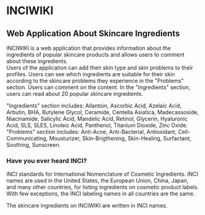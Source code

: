 # INCIWIKI
## Web Application About Skincare Ingredients
INCIWIKI is a web application that provides information about the ingredients of popular skincare products and allows users to comment about these ingredients. <br/>
Users of the application can add their skin type and skin problems to their profiles. Users can see which ingredients are suitable for their skin according to the skincare problems they experience in the "Problems" section. Users can comment on the content. In the "Ingredients" section, users can read about 20 popular skincare ingredients.<br/>

"Ingredients" section includes: Allantoin, Ascorbic Acid, Azelaic Acid, Arbutin, BHA, Butylene Glycol, Ceramide, Centella Asiatica, Madecassoside, Niacinamide, Salicylic Acid, Mandelic Acid, Retinol, Glycerin, Hyaluronic Acid, SLS, SLES, Linoleic Acid, Panthenol, Titanium Dioxide, Zinc Oxide.<br/> 
"Problems" section includes: Anti-Acne, Anti-Bacterial, Antioxidant, Cell-Communicating, Mousturizer, Skin-Brigthening, Skin-Healing, Surfactant, Soothing, Sunscreen. <br/>

### Have you ever heard INCI?
INCI standards for International Nomenclature of Cosmetic Ingredients. INCI names are used in the United States, the European Union, China, Japan, and many other countries, for listing ingredients on cosmetic product labels. With few exceptions, the INCI labeling names in all countries are the same.

The skincare ingredients on INCIWIKI are written in INCI names.
